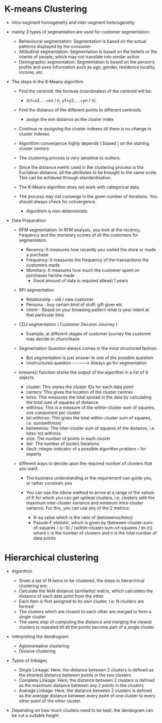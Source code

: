 # K-means Clustering

  -  intra-segment homogeneity and inter-segment heterogeneity
  - mainly 3 types of segmentation are used for customer segmentation:
    - Behavioural segmentation: Segmentation is based on the actual patterns displayed by the consumer
    - Attitudinal segmentation: Segmentation is based on the beliefs or the intents of people, which may not translate into similar action
    - Demographic segmentation: Segmentation is based on the person’s profile and uses information such as age, gender, residence locality, income, etc.
    
  - The steps in the K-Means algorithm
    - Find the centroid: the formula (coordinates) of the centroid will be:
      - (x1+x2…..+xn / n, y1+y2…..+yn / n).
    - Find the distance of the different points to different centroids
      - assign the min distance as the cluster index
    - Continue re-assigning the cluster indexes till there is no change in cluster indexes
    - Algorithim convergence highly depends ( biased ) on the starting cluster centers

    - The clustering process is very sensitive to outliers.
    - Since the distance metric used in the clustering process is the Euclidean distance, all the attributes to be brought to the same scale. This can be achieved through standardisation.
    - The K-Means algorithm does not work with categorical data.
    - The process may not converge in the given number of iterations. You should always check for convergence.
      - Algorithim is non-deterministic

  - Data Preparation:
  
    - RFM segmentation: In RFM analysis, you look at the recency, frequency and the monetary scores of all the customers for segmentation.
      - Recency: It measures how recently you visited the store or made a purchase
      - Frequency: It measures the frequency of the transactions the customers made
      - Monetary: It measures how much the customer spent on purchases he/she made
        - Good amount of data is required atleast 1 years
    - RPI segmentation
      - Relationship - old / new customer
      - Persona - buy certain kind of stuff: gift giver etc
      - Intent - Based on your browsing pattern what is your intent at that particular time

    - CDJ segmentation ( Customer Decsion Journey )
      - Example; at different stages of customer journey the customer may decide to churn/leave
      
    - Segmentation Question always comes in the most structured fashion
      - But segmentation is just answer to one of the possible question
      - Unstructured question ------> Always go for segmentation
      
    - kmeans() function stores the output of the algorithm in a list of 9 objects.
      - cluster: This stores the cluster IDs for each data point
      - centers: This gives the location of the cluster centres
      - totss: This measures the total spread in the data by calculating the total sum of squares of distance
      - withinss: This is a measure of the within-cluster sum of squares, one component per cluster
      - tot.withinss: This gives the total within-cluster sum of squares, i.e. sum(withinss)
      - betweenss: The inter-cluster sum of squares of the distance, i.e. totss-tot.withinss
      - size: The number of points in each cluster
      - iter: The number of (outer) iterations
      - ifault: integer indicator of a possible algorithm problem – for experts
      
    - different ways to decide upon the required number of clusters that you want.

      - The business understanding or the requirement can guide you, or rather constrain you

      - You can use the elbow method to arrive at a range of the values of K for which you can get optimal clusters, i.e. clusters with the maximum inter-cluster variance and minimum intra-cluster variance. For this, you can use any of the 2 metrics:

        - R-sq value which is the ratio of (betweenss/totss)
        - Pseudo F statistic, which is given by (between-cluster-sum-of-squares / (c-1)) / (within-cluster-sum-of-squares / (n-c)) where c is the number of clusters and n is the total number of data points
        

# Hierarchical clustering
  - Algorithim
    - Given a set of N items to be clustered, the steps in hierarchical clustering are:
    - Calculate the NxN distance (similarity) matrix, which calculates the distance of each data point from the other
    - Each item is first assigned to its own cluster, i.e. N clusters are formed
    - The clusters which are closest to each other are merged to form a single cluster
    - The same step of computing the distance and merging the closest clusters is repeated till all the points become part of a single cluster
    
  - Interpreting the dendrogram
    - Aglomoreative clustering
    - Divisive clustering
    
  - Types of linkages
    - Single Linkage: Here, the distance between 2 clusters is defined as the shortest distance between points in the two clusters
    - Complete Linkage: Here, the distance between 2 clusters is defined as the maximum distance between any 2 points in the clusters
    - Average Linkage: Here, the distance between 2 clusters is defined as the average distance between every point of one cluster to every other point of the other cluster.

  - Depending on how much clusters need to be kept, the dendogram can be cut a suitable height
